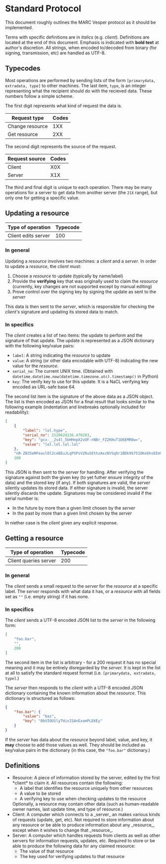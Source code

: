 Standard Protocol
===

This document roughly outlines the MARC Vesper protocol as it should be implemented.

Terms with specific definitions are in _italics_ (e.g. _client_). Definitions are located at the end of this document.
Emphasis is indicated with **bold text** at author's discretion.
All strings, when encoded to/decoded from binary (for signing, transmission, etc) are handled as UTF-8.

## Typecodes

Most operations are performed by sending lists of the form `[primarydata, extradata, type]` to other machines. The last item, `type`, is an integer representing what the recipient should do with the recieved data. These numbers follow a simple scheme.

The first digit represents what kind of request the data is.

Request type | Codes
--- | ---
Change resource | 1XX
Get resource | 2XX

The second digit represents the source of the request.

Request source | Codes
--- | ---
Client | X0X
Server | X1X

The third and final digit is unique to each operation. There may be many operations for a server to get data from another server (the `21X` range), but only one for getting a specific value.

## Updating a resource
Type of operation | Typecode
--- | ---
Client edits server | 100
### In general
Updating a _resource_ involves two machines: a _client_ and a _server_. In order to update a _resource_, the _client_ must:
1. Choose a _resource_ to update (typically by name/label)
2. Provide the **verifying** key that was originally used to claim the _resource_ (currently, key changes are not supported except by manual editing)
3. Prove control over the signing key by signing the update as sent to the _server_

This data is then sent to the _server_, which is responsible for checking the _client's_ signature and updating its stored data to match.
### In specifics
The _client_ creates a list of two items: the update to perform and the signature of that update.
The update is represented as a JSON dictionary with the following key/value pairs:
* `label`: A string indicating the _resource_ to update
* `value`: A string (or other data encodable with UTF-8) indicating the new value for the _resource_.
* `serial_no`: The current UNIX time. (Obtained with `datetime.datetime.now(datetime.timezone.utc).timestamp()` in Python)
* `key`: The verify key to use for this update. It is a NaCL verifying key encoded as URL-safe base 64.

The second list item is the signature of the above data as a JSON object. The list is then encoded as JSON for a final result that looks similar to the following example (indentation and linebreaks optionally included for readability):

```json
[
    {
        "label": "lol.hype",
        "serial_no": 1520624236.476263,
        "key": "gcx-__2s4l_5bHHepX2vOF-nNBr_FZ2KHuT1O6EMR0w=",
        "value": "lol.lol.lol.lol"
    },
    "nR-ZN3SeMFeavl0l2ceBEuJLqPSPsV2RuSEthzAxz6VSqOr1BDk95751OKebhsDImVOtx85UC4lfsH0OkGFuCXsibGFiZWwiOiAibG9sLmh5cGUiLCAic2VyaWFsX25vIjogMTUyMDYyNDIzNi40NzYyNjMsICJrZXkiOiAiZ2N4LV9fMnM0bF81YkhIZXBYMnZPRi1uTkJyX0ZaMktIdVQxTzZFTVIwdz0iLCAidmFsdWUiOiAibG9sLmxvbC5sb2wubG9sIn0=",
    100
]
```

This JSON is then sent to the _server_ for handling. After verifying the signature against both the given key (to yet futher ensure integrity of the data) and the stored key (if any).
If both signatures are valid, the _server_ silently updates its stored data. If either signature is invalid, the server silently discards the update.
Signatures may be considered invalid if the serial number is:
* In the future by more than a given limit chosen by the _server_
* In the past by more than a given limit chosen by the _server_

In niether case is the _client_ given any explicit response. 

## Getting a resource
Type of operation | Typecode
--- | ---
Client queries server | 200
### In general
The _client_ sends a small request to the _server_ for the _resource_ at a specific label. The _server_ responds with what data it has, or a _resource_ with all fields set as `""` (i.e. empty string) if it has none.
### In specifics
The _client_ sends a UTF-8 encoded JSON list to the _server_ in the following form:
```json
[
    "foo.bar",
    "",
    200
]
```
The second item in the list is arbitrary - for a 200 request it has no special meaning and it may be entirely disregarded by the _server._ It is kept in the list at all to satisfy the standard request format (i.e. `[primarydata, extradata, type]`.)

The _server_ then responds to the _client_ with a UTF-8 encoded JSON dictionary containing the known information about the _resource._ This dictionary is structured as follows:
```json
{
    "foo.bar": {
        "value": "baz",
        "key": "ObVIOUSlyTHisISAnExamPLEKEy"
    }
}
```
If the _server_ has data about the _resource_ beyond label, value, and key, it **may** choose to add those values as well. They should be included as key/value pairs in the dictionary (in this case, the `"foo.bar"` dictionary.)

## Definitions
<ul>
    <li>
        Resource: A piece of information stored by the server, edited by the first *client* to claim it. All resources contain the following:
        <ul>
            <li>A label that identifies the resource uniquely from other resources</li>
            <li>A value to be stored</li>
            <li>A verifying key to use when checking updates to the resource</li>
        </ul>
        Optionally, a resource may contain other data (such as human-readable owner names, last update time, and type of resource.)
    </li>
    <li>
        Client: A computer which connects to a _server_ an makes various kinds of requests (update, get, etc). Not required to store information about any resource or be able to produce information about any _resource_, except when it wishes to change that _resource_.
    </li>
    <li>
        Server: A computer which handles requests from clients as well as other servers for information requests, updates, etc. Required to store or be able to produce the following data for any claimed resource:
        <ul>
            <li>The value of that resource</li>
            <li>The key used for verifying updates to that resource</li>
        </ul>
    </li>
</ul>
